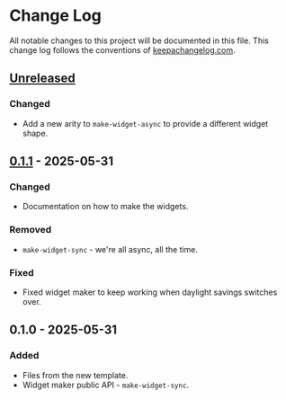 # Change Log
All notable changes to this project will be documented in this file. This change log follows the conventions of [keepachangelog.com](http://keepachangelog.com/).

## [Unreleased]
### Changed
- Add a new arity to `make-widget-async` to provide a different widget shape.

## [0.1.1] - 2025-05-31
### Changed
- Documentation on how to make the widgets.

### Removed
- `make-widget-sync` - we're all async, all the time.

### Fixed
- Fixed widget maker to keep working when daylight savings switches over.

## 0.1.0 - 2025-05-31
### Added
- Files from the new template.
- Widget maker public API - `make-widget-sync`.

[Unreleased]: https://sourcehost.site/your-name/clojure-crash-course-2025/compare/0.1.1...HEAD
[0.1.1]: https://sourcehost.site/your-name/clojure-crash-course-2025/compare/0.1.0...0.1.1
